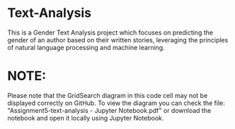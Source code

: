 # Text-Analysis
This is a Gender Text Analysis project which focuses on predicting the gender of an author based on their written stories, leveraging the principles of natural language processing and machine learning.


# NOTE:
 Please note that the GridSearch diagram in this code cell
 may not be displayed correctly on GitHub.
 To view the diagram you can check the file: "Assignment5-text-analysis - Jupyter Notebook.pdf" or download the
 notebook and open it locally using Jupyter Notebook.
